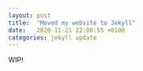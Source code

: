```yaml
---
layout: post
title:  "Moved my website to Jekyll"
date:   2020-11-21 22:00:55 +0100
categories: jekyll update
---
```


WIP!
